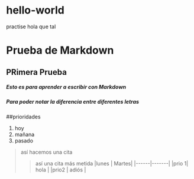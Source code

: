 # hello-world
practise
hola que tal
# Prueba de Markdown
## PRimera Prueba
##### Esto es para aprender a escribir con Markdown
##### **Para poder notar** la diferencia entre *diferentes letras* 
##prioridades
1. hoy
2. mañana
3. pasado
> así hacemos una cita
>
> > así una cita más metida
|lunes | Martes|
|------|-------|
|prio 1| hola  |
|prio2 | adiós |

